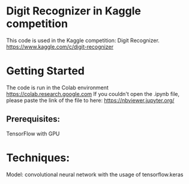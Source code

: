 # Digit Recognizer in Kaggle competition
This code is used in the Kaggle competition: Digit Recognizer.
https://www.kaggle.com/c/digit-recognizer
# Getting Started
The code is run in the Colab environment
https://colab.research.google.com
If you couldn't open the .ipynb file, please paste the link of the file to here: https://nbviewer.jupyter.org/
## Prerequisites:
TensorFlow with GPU
# Techniques: 
Model: convolutional neural network with the usage of tensorflow.keras
